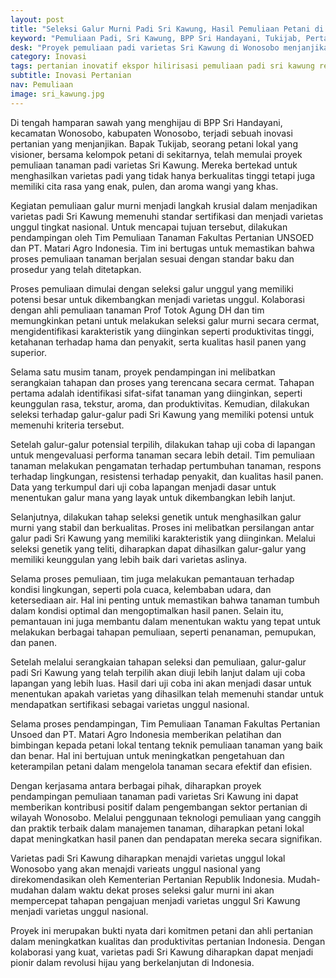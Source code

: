 ```yaml
---
layout: post
title: "Seleksi Galur Murni Padi Sri Kawung, Hasil Pemuliaan Petani di Wonosobo"
keyword: "Pemuliaan Padi, Sri Kawung, BPP Sri Handayani, Tukijab, Pertanian Berkelanjutan, Inovasi Pertanian, Kualitas Beras, Pertanian Modern, PT Matari Agro Indonesia"
desk: "Proyek pemuliaan padi varietas Sri Kawung di Wonosobo menjanjikan revolusi hijau dengan varietas padi berkualitas tinggi, mendukung pertanian berkelanjutan dan peningkatan ekonomi petani"
category: Inovasi
tags: pertanian inovatif ekspor hilirisasi pemuliaan padi sri kawung regenerasi konsultan ketahanan pangan
subtitle: Inovasi Pertanian
nav: Pemuliaan
image: sri_kawung.jpg
---
```


Di tengah hamparan sawah yang menghijau di BPP Sri Handayani, kecamatan Wonosobo, kabupaten Wonosobo, terjadi sebuah inovasi pertanian yang menjanjikan. Bapak Tukijab, seorang petani lokal yang visioner, bersama kelompok petani di sekitarnya, telah memulai proyek pemuliaan tanaman padi varietas Sri Kawung. Mereka bertekad untuk menghasilkan varietas padi yang tidak hanya berkualitas tinggi tetapi juga memiliki cita rasa yang enak, pulen, dan aroma wangi yang khas.

Kegiatan pemuliaan galur murni menjadi langkah krusial dalam menjadikan varietas padi Sri Kawung memenuhi standar sertifikasi dan menjadi varietas unggul tingkat nasional. Untuk mencapai tujuan tersebut, dilakukan pendampingan oleh Tim Pemuliaan Tanaman Fakultas Pertanian UNSOED dan PT. Matari Agro Indonesia. Tim ini bertugas untuk memastikan bahwa proses pemuliaan tanaman berjalan sesuai dengan standar baku dan prosedur yang telah ditetapkan.

Proses pemuliaan dimulai dengan seleksi galur unggul yang memiliki potensi besar untuk dikembangkan menjadi varietas unggul. Kolaborasi dengan ahli pemuliaan tanaman Prof Totok Agung DH dan tim memungkinkan petani untuk melakukan seleksi galur murni secara cermat, mengidentifikasi karakteristik yang diinginkan seperti produktivitas tinggi, ketahanan terhadap hama dan penyakit, serta kualitas hasil panen yang superior.

Selama satu musim tanam, proyek pendampingan ini melibatkan serangkaian tahapan dan proses yang terencana secara cermat. Tahapan pertama adalah identifikasi sifat-sifat tanaman yang diinginkan, seperti keunggulan rasa, tekstur, aroma, dan produktivitas. Kemudian, dilakukan seleksi terhadap galur-galur padi Sri Kawung yang memiliki potensi untuk memenuhi kriteria tersebut.

Setelah galur-galur potensial terpilih, dilakukan tahap uji coba di lapangan untuk mengevaluasi performa tanaman secara lebih detail. Tim pemuliaan tanaman melakukan pengamatan terhadap pertumbuhan tanaman, respons terhadap lingkungan, resistensi terhadap penyakit, dan kualitas hasil panen. Data yang terkumpul dari uji coba lapangan menjadi dasar untuk menentukan galur mana yang layak untuk dikembangkan lebih lanjut.

Selanjutnya, dilakukan tahap seleksi genetik untuk menghasilkan galur murni yang stabil dan berkualitas. Proses ini melibatkan persilangan antar galur padi Sri Kawung yang memiliki karakteristik yang diinginkan. Melalui seleksi genetik yang teliti, diharapkan dapat dihasilkan galur-galur yang memiliki keunggulan yang lebih baik dari varietas aslinya.

Selama proses pemuliaan, tim juga melakukan pemantauan terhadap kondisi lingkungan, seperti pola cuaca, kelembaban udara, dan ketersediaan air. Hal ini penting untuk memastikan bahwa tanaman tumbuh dalam kondisi optimal dan mengoptimalkan hasil panen. Selain itu, pemantauan ini juga membantu dalam menentukan waktu yang tepat untuk melakukan berbagai tahapan pemuliaan, seperti penanaman, pemupukan, dan panen.

Setelah melalui serangkaian tahapan seleksi dan pemuliaan, galur-galur padi Sri Kawung yang telah terpilih akan diuji lebih lanjut dalam uji coba lapangan yang lebih luas. Hasil dari uji coba ini akan menjadi dasar untuk menentukan apakah varietas yang dihasilkan telah memenuhi standar untuk mendapatkan sertifikasi sebagai varietas unggul nasional.

Selama proses pendampingan, Tim Pemuliaan Tanaman Fakultas Pertanian Unsoed dan PT. Matari Agro Indonesia memberikan pelatihan dan bimbingan kepada petani lokal tentang teknik pemuliaan tanaman yang baik dan benar. Hal ini bertujuan untuk meningkatkan pengetahuan dan keterampilan petani dalam mengelola tanaman secara efektif dan efisien.

Dengan kerjasama antara berbagai pihak, diharapkan proyek pendampingan pemuliaan tanaman padi varietas Sri Kawung ini dapat memberikan kontribusi positif dalam pengembangan sektor pertanian di wilayah Wonosobo. Melalui penggunaan teknologi pemuliaan yang canggih dan praktik terbaik dalam manajemen tanaman, diharapkan petani lokal dapat meningkatkan hasil panen dan pendapatan mereka secara signifikan.

Varietas padi Sri Kawung diharapkan menajdi varietas unggul lokal Wonosobo yang akan menajdi varieats unggul nasional yang direkomendasikan oleh Kementerian Pertanian Republik Indonesia. Mudah-mudahan dalam waktu dekat proses seleksi galur murni ini akan mempercepat tahapan pengajuan menjadi varietas unggul Sri Kawung menjadi varietas unggul nasional.

Proyek ini merupakan bukti nyata dari komitmen petani dan ahli pertanian dalam meningkatkan kualitas dan produktivitas pertanian Indonesia. Dengan kolaborasi yang kuat, varietas padi Sri Kawung diharapkan dapat menjadi pionir dalam revolusi hijau yang berkelanjutan di Indonesia.